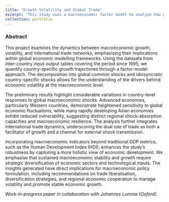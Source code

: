 ```yaml
---
title: "Growth Volatility and Global Trade"
excerpt: "This study uses a macroeconomic factor model to analyze how global shocks and trade networks influence country-level growth volatility, highlighting the importance of diversification and regional integration for economic stability."
collection: portfolio
---
```


### Abstract

This project examines the dynamics between macroeconomic growth, volatility, and international trade networks, emphasising their implications within global economic modelling frameworks. Using the datasets from inter-country input-output tables covering the period since 1995, we quantify country-specific growth trajectories through a factor-model approach. The decomposition into global common shocks and idiosyncratic country-specific shocks allows for the understanding of the drivers behind economic volatility at the macroeconomic level.

The preliminary results highlight considerable variations in country-level responses to global macroeconomic shocks. Advanced economies, particularly Western countries, demonstrate heightened sensitivity to global economic fluctuations, while many rapidly developing Asian economies exhibit reduced vulnerability, suggesting distinct regional shock-absorption capacities and macroeconomic resilience. The analysis further integrates international trade dynamics, underscoring the dual role of trade as both a facilitator of growth and a channel for external shock transmission.

Incorporating macroeconomic indicators beyond traditional GDP metrics, such as the Human Development Index (HDI), enhances the study’s robustness by capturing a more holistic view of economic development. We emphasise that sustained macroeconomic stability and growth require strategic diversification of economic sectors and technological inputs. The insights generated have direct implications for macroeconomic policy formulation, including recommendations on trade liberalisation, diversification strategies, and regional economic cooperation to manage volatility and promote stable economic growth.

*Work-in-progress paper in collaboration with Johannes Lumma (Oxford).*
